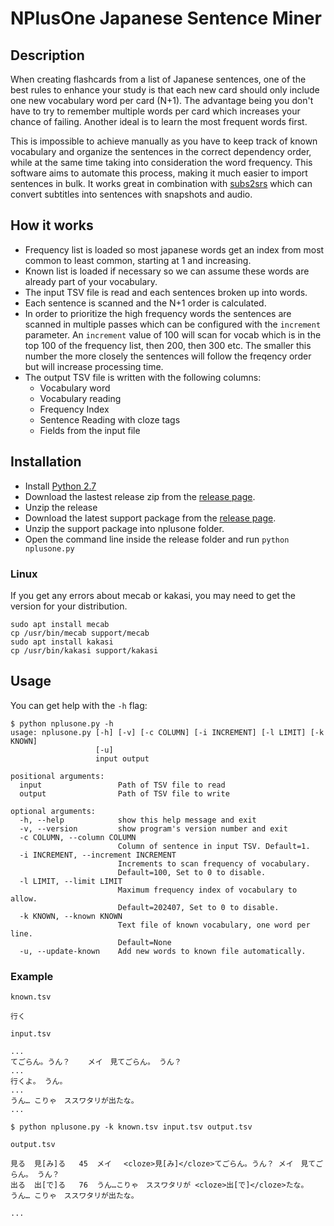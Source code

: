 # NPlusOne Japanese Sentence Miner

## Description

When creating flashcards from a list of Japanese sentences, one of the best rules to enhance your study is that each new card should only include one new vocabulary word per card (N+1). The advantage being you don't have to try to remember multiple words per card which increases your chance of failing. Another ideal is to learn the most frequent words first.

This is impossible to achieve manually as you have to keep track of known vocabulary and organize the sentences in the correct dependency order, while at the same time taking into consideration the word frequency. This software aims to automate this process, making it much easier to import sentences in bulk. It works great in combination with [subs2srs](http://subs2srs.sourceforge.net/) which can convert subtitles into sentences with snapshots and audio.

## How it works

- Frequency list is loaded so most japanese words get an index from most common to least common, starting at 1 and increasing.
- Known list is loaded if necessary so we can assume these words are already part of your vocabulary.
- The input TSV file is read and each sentences broken up into words.
- Each sentence is scanned and the N+1 order is calculated.
- In order to prioritize the high frequency words the sentences are scanned in multiple passes which can be configured with the `increment` parameter. An `increment` value of 100 will scan for vocab which is in the top 100 of the frequency list, then 200, then 300 etc. The smaller this number the more closely the sentences will follow the freqency order but will increase processing time.
- The output TSV file is written with the following columns:
    - Vocabulary word
    - Vocabulary reading
    - Frequency Index
    - Sentence Reading with cloze tags
    - Fields from the input file


## Installation

- Install [Python 2.7](https://www.python.org/downloads/release/python-2713/)
- Download the lastest release zip from the [release page](https://github.com/dlip/nplusone/releases).
- Unzip the release
- Download the latest support package from the  [release page](https://github.com/dlip/nplusone/releases).
- Unzip the support package into nplusone folder.
- Open the command line inside the release folder and run `python nplusone.py`

### Linux

If you get any errors about mecab or kakasi, you may need to get the version for your distribution.

```
sudo apt install mecab
cp /usr/bin/mecab support/mecab
sudo apt install kakasi
cp /usr/bin/kakasi support/kakasi
```

## Usage

You can get help with the `-h` flag:

```
$ python nplusone.py -h
usage: nplusone.py [-h] [-v] [-c COLUMN] [-i INCREMENT] [-l LIMIT] [-k KNOWN]
                   [-u]
                   input output

positional arguments:
  input                 Path of TSV file to read
  output                Path of TSV file to write

optional arguments:
  -h, --help            show this help message and exit
  -v, --version         show program's version number and exit
  -c COLUMN, --column COLUMN
                        Column of sentence in input TSV. Default=1.
  -i INCREMENT, --increment INCREMENT
                        Increments to scan frequency of vocabulary.
                        Default=100, Set to 0 to disable.
  -l LIMIT, --limit LIMIT
                        Maximum frequency index of vocabulary to allow.
                        Default=202407, Set to 0 to disable.
  -k KNOWN, --known KNOWN
                        Text file of known vocabulary, one word per line.
                        Default=None
  -u, --update-known    Add new words to known file automatically.
  ```

### Example

`known.tsv`
```
行く
```

`input.tsv`
```
...
てごらん。うん？	メイ　見てごらん。 うん？
...
行くよ。 うん。
...
うん… こりゃ　ススワタリが出たな。
...
```

```
$ python nplusone.py -k known.tsv input.tsv output.tsv
```

`output.tsv`
```
見る	見[み]る	45	メイ　 <cloze>見[み]</cloze>てごらん。うん？	メイ　見てごらん。 うん？
出る	出[で]る	76	うん…こりゃ　ススワタリが <cloze>出[で]</cloze>たな。	うん… こりゃ　ススワタリが出たな。

...
```